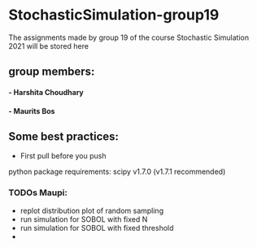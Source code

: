 # StochasticSimulation-group19
The assignments made by group 19 of the course Stochastic Simulation 2021 will be stored here

## group members:
#### - Harshita Choudhary
#### - Maurits Bos

## Some best practices:
- First pull before you push

python package requirements:
scipy v1.7.0 (v1.7.1 recommended)

### TODOs Maupi:
- replot distribution plot of random sampling
- run simulation for SOBOL with fixed N
- run simulation for SOBOL with fixed threshold
-
